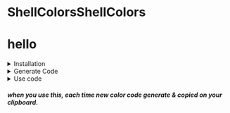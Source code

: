 #  ShellColorsShellColors
hello
=
<details>
  <summary>Installation</summary>
  
+  TermUX ( Android )
```bash
pkg install git -y && PWDx=$PWD && cd ~ && git clone https://github.com/ShivaShirsath/ShellColors.git && bash ~/ShellColors/install && cd $PWDx
```
+ Ubuntu
```bash
sudo apt install git -y && PWDx=$PWD && cd ~ && git clone https://github.com/ShivaShirsath/ShellColors.git && bash ~/ShellColors/install && cd $PWDx
```

</details>

<details>
  <summary>Generate Code</summary>
  
<table>
<thead>
<tr>
<th></th>
<th>FONT</th>
<th>LAYER</th>
<th>RED</th>
<th>GREEN</th>
<th>BLUE</th>
</tr>
</thead>
<tbody>
<tr>
<td>0</td>
<td>Normal</td>
<td></td>
<td>*</td>
<td>*</td>
<td>*</td>
</tr>
<tr>
<td>1</td>
<td><b>Bolt</b></td>
<td></td>
<td>*</td>
<td>*</td>
<td>*</td>
</tr>
<tr>
<td>2</td>
<td>Dim</td>
<td></td>
<td>*</td>
<td>*</td>
<td>*</td>
</tr>
<tr>
<td>3</td>
<td><i>Itallic</i></td>
<td style="text-align:center">Foreground</td>
<td>*</td>
<td>*</td>
<td>*</td>
</tr>
<tr>
<td>4</td>
<td><u>Underlined</u></td>
<td style="text-align:center">Background</td>
<td>*</td>
<td>*</td>
<td>*</td>
</tr>
<tr>
<td>5</td>
<td>Blink</td>
<td></td>
<td>*</td>
<td>*</td>
<td>*</td>
</tr>
<tr>
<td>6</td>
<td>Intense</td>
<td></td>
<td></td>
<td></td>
<td></td>
</tr>
<tr>
<td>7</td>
<td>Inverse</td>
<td></td>
<td></td>
<td></td>
<td></td>
</tr>
<tr>
<td>8</td>
<td>Invisible</td>
<td></td>
<td></td>
<td></td>
<td></td>
</tr>
<tr>
<td>9</td>
<td><strike>Strike</strike></td>
<td></td>
<td></td>
<td></td>
<td></td>
</tr>
</tbody>
</table>

```bash
getColorCode FONT LAYER RED GREEN BLUE 'TEXT'
```
</details>
<details>
  <summary>Use code</summary>
  
```bash
echo -e "`getColorCode FONT LAYER RED GREEN BLUE 'TEXT'`"
```
<p align=center>Or</p>

```bash
printf  "`getColorCode FONT LAYER RED GREEN BLUE 'TEXT'`\n"
```
</details>

##### when you use this, each time new color code generate & copied on your clipboard. 
